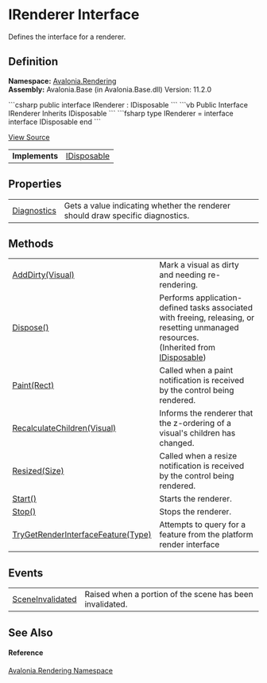 # IRenderer Interface


Defines the interface for a renderer.



## Definition
**Namespace:** <a href="N_Avalonia_Rendering">Avalonia.Rendering</a>  
**Assembly:** Avalonia.Base (in Avalonia.Base.dll) Version: 11.2.0

<Tabs groupId="api-code-preview">
<TabItem value="csharp" label="C#">
```csharp
public interface IRenderer : IDisposable
```
</TabItem>
<TabItem value="vb" label="VB">
```vb
Public Interface IRenderer
	Inherits IDisposable
```
</TabItem>
<TabItem value="fsharp" label="F#">
```fsharp
type IRenderer = 
    interface
        interface IDisposable
    end
```
</TabItem>
</Tabs>



<a href="https://github.com/AvaloniaUI/Avalonia/tree/master/src/Avalonia.Base/Rendering/IRenderer.cs" title="View the source code">View Source</a>

<table>
<tr><td><strong>Implements</strong></td><td><a href="https://learn.microsoft.com/dotnet/api/system.idisposable" target="_blank" rel="noopener noreferrer">IDisposable</a></td></tr>
</table>



## Properties
<table>
<tr>
<td><a href="P_Avalonia_Rendering_IRenderer_Diagnostics">Diagnostics</a></td>
<td>Gets a value indicating whether the renderer should draw specific diagnostics.</td>
</tr>
</table>

## Methods
<table>
<tr>
<td><a href="M_Avalonia_Rendering_IRenderer_AddDirty">AddDirty(Visual)</a></td>
<td>Mark a visual as dirty and needing re-rendering.</td>
</tr>
<tr>
<td><a href="https://learn.microsoft.com/dotnet/api/system.idisposable.dispose" target="_blank" rel="noopener noreferrer">Dispose()</a></td>
<td>Performs application-defined tasks associated with freeing, releasing, or resetting unmanaged resources.<br />(Inherited from <a href="https://learn.microsoft.com/dotnet/api/system.idisposable" target="_blank" rel="noopener noreferrer">IDisposable</a>)</td>
</tr>
<tr>
<td><a href="M_Avalonia_Rendering_IRenderer_Paint">Paint(Rect)</a></td>
<td>Called when a paint notification is received by the control being rendered.</td>
</tr>
<tr>
<td><a href="M_Avalonia_Rendering_IRenderer_RecalculateChildren">RecalculateChildren(Visual)</a></td>
<td>Informs the renderer that the z-ordering of a visual's children has changed.</td>
</tr>
<tr>
<td><a href="M_Avalonia_Rendering_IRenderer_Resized">Resized(Size)</a></td>
<td>Called when a resize notification is received by the control being rendered.</td>
</tr>
<tr>
<td><a href="M_Avalonia_Rendering_IRenderer_Start">Start()</a></td>
<td>Starts the renderer.</td>
</tr>
<tr>
<td><a href="M_Avalonia_Rendering_IRenderer_Stop">Stop()</a></td>
<td>Stops the renderer.</td>
</tr>
<tr>
<td><a href="M_Avalonia_Rendering_IRenderer_TryGetRenderInterfaceFeature">TryGetRenderInterfaceFeature(Type)</a></td>
<td>Attempts to query for a feature from the platform render interface</td>
</tr>
</table>

## Events
<table>
<tr>
<td><a href="E_Avalonia_Rendering_IRenderer_SceneInvalidated">SceneInvalidated</a></td>
<td>Raised when a portion of the scene has been invalidated.</td>
</tr>
</table>

## See Also


#### Reference
<a href="N_Avalonia_Rendering">Avalonia.Rendering Namespace</a>  
